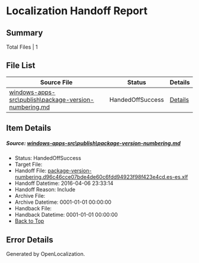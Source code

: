 # <a name='report-top'></a> Localization Handoff Report

## Summary
 Total Files | 1

## File List
 Source File | Status | Details 
 ----------- | ------ | ------- 
 [windows-apps-src\publish\package-version-numbering.md](https://github.com/Microsoft/windows-apps/blob/6faa6d7209ac102c2f6ed242cfa0211663c5ef1a/windows-apps-src/publish/package-version-numbering.md) | HandedOffSuccess | [Details](#c7dc934adf386cde27f1fbe4d885b65c45e659793417)

## Item Details
##### <a name='c7dc934adf386cde27f1fbe4d885b65c45e659793417'></a> Source: [windows-apps-src\publish\package-version-numbering.md](https://github.com/Microsoft/windows-apps/blob/6faa6d7209ac102c2f6ed242cfa0211663c5ef1a/windows-apps-src/publish/package-version-numbering.md)
* Status: HandedOffSuccess
* Target File: 
* Handoff File: [package-version-numbering.d96c46cce07bde4de60c6fdd94923f98f423e4cd.es-es.xlf](https://github.com/Microsoft/WDG.handoff/blob/707ae9048f34e83ef3660d42fe4f3d3092e8ac35/ol-handoff/Microsoft/windows-apps.es-es/master/package-version-numbering.d96c46cce07bde4de60c6fdd94923f98f423e4cd.es-es.xlf)
* Handoff Datetime: 2016-04-06 23:33:14
* Handoff Reason: Include
* Archive File: 
* Archive Datetime: 0001-01-01 00:00:00
* Handback File: 
* Handback Datetime: 0001-01-01 00:00:00
* [Back to Top](#report-top)


## Error Details

Generated by OpenLocalization.
